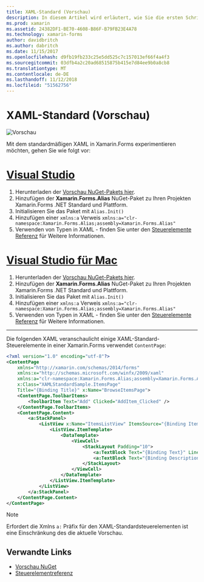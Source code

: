 ```yaml
---
title: XAML-Standard (Vorschau)
description: In diesem Artikel wird erläutert, wie Sie die ersten Schritte bei der Untersuchung der Standard-Vorschauversion von XAML in Xamarin.Forms.
ms.prod: xamarin
ms.assetid: 24382DF1-BE70-4608-B86F-B79FB23E4A78
ms.technology: xamarin-forms
author: davidbritch
ms.author: dabritch
ms.date: 11/15/2017
ms.openlocfilehash: d9fb19fb233c25e5dd525c7c157013ef66f4a4f3
ms.sourcegitcommit: 03dfb4a2c20ad68515875b415e7d84ee9b0a8cb8
ms.translationtype: MT
ms.contentlocale: de-DE
ms.lasthandoff: 11/12/2018
ms.locfileid: "51562756"
---
```

# <a name="xaml-standard-preview"></a>XAML-Standard (Vorschau)

![Vorschau](~/media/shared/preview.png)

Mit dem standardmäßigen XAML in Xamarin.Forms experimentieren möchten, gehen Sie wie folgt vor:

# <a name="visual-studiotabwindows"></a>[Visual Studio](#tab/windows)

1. Herunterladen der [Vorschau NuGet-Pakets hier](https://aka.ms/xf-xamlstandard-nuget).
2. Hinzufügen der **Xamarin.Forms.Alias** NuGet-Paket zu Ihren Projekten Xamarin.Forms .NET Standard und Plattform.
3. Initialisieren Sie das Paket mit `Alias.Init()`
4. Hinzufügen einer `xmlns:a` Verweis `xmlns:a="clr-namespace:Xamarin.Forms.Alias;assembly=Xamarin.Forms.Alias"`
5. Verwenden von Typen in XAML - finden Sie unter den [Steuerelemente Referenz](controls.md) für Weitere Informationen.

# <a name="visual-studio-for-mactabmacos"></a>[Visual Studio für Mac](#tab/macos)

1. Herunterladen der [Vorschau NuGet-Pakets hier](https://aka.ms/xf-xamlstandard-nuget).
2. Hinzufügen der **Xamarin.Forms.Alias** NuGet-Paket zu Ihren Projekten Xamarin.Forms .NET Standard und Plattform.
3. Initialisieren Sie das Paket mit `Alias.Init()`
4. Hinzufügen einer `xmlns:a` Verweis `xmlns:a="clr-namespace:Xamarin.Forms.Alias;assembly=Xamarin.Forms.Alias"`
5. Verwenden von Typen in XAML - finden Sie unter den [Steuerelemente Referenz](controls.md) für Weitere Informationen.

-----

Die folgenden XAML veranschaulicht einige XAML-Standard-Steuerelemente in einer Xamarin.Forms verwendet `ContentPage`:

```xml
<?xml version="1.0" encoding="utf-8"?>
<ContentPage 
    xmlns="http://xamarin.com/schemas/2014/forms" 
    xmlns:x="http://schemas.microsoft.com/winfx/2009/xaml" 
    xmlns:a="clr-namespace:Xamarin.Forms.Alias;assembly=Xamarin.Forms.Alias"
    x:Class="XAMLStandardSample.ItemsPage" 
    Title="{Binding Title}" x:Name="BrowseItemsPage">
    <ContentPage.ToolbarItems>
        <ToolbarItem Text="Add" Clicked="AddItem_Clicked" />
    </ContentPage.ToolbarItems>
    <ContentPage.Content>
        <a:StackPanel>
            <ListView x:Name="ItemsListView" ItemsSource="{Binding Items}" VerticalOptions="FillAndExpand" HasUnevenRows="true" RefreshCommand="{Binding LoadItemsCommand}" IsPullToRefreshEnabled="true" IsRefreshing="{Binding IsBusy, Mode=OneWay}" CachingStrategy="RecycleElement" ItemSelected="OnItemSelected">
                <ListView.ItemTemplate>
                    <DataTemplate>
                        <ViewCell>
                            <StackLayout Padding="10">
                                <a:TextBlock Text="{Binding Text}" LineBreakMode="NoWrap" Style="{DynamicResource ListItemTextStyle}" FontSize="16" />
                                <a:TextBlock Text="{Binding Description}" LineBreakMode="NoWrap" Style="{DynamicResource ListItemDetailTextStyle}" FontSize="13" />
                            </StackLayout>
                        </ViewCell>
                    </DataTemplate>
                </ListView.ItemTemplate>
            </ListView>
        </a:StackPanel>
    </ContentPage.Content>
</ContentPage>
```

> [!NOTE]
> Erfordert die Xmlns `a:` Präfix für den XAML-Standardsteuerelementen ist eine Einschränkung des die aktuelle Vorschau.


## <a name="related-links"></a>Verwandte Links

- [Vorschau NuGet](https://aka.ms/xf-xamlstandard-nuget)
- [Steuerelementreferenz](controls.md)
